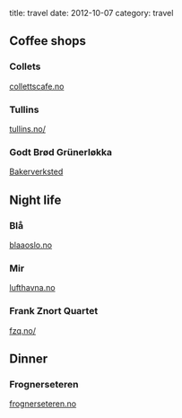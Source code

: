 title: travel
date:    2012-10-07
category: travel
## Coffee shops
### Collets
<a href="http://www.collettscafe.no/">collettscafe.no</a>

### Tullins
<a href="http://www.tullins.no/">tullins.no/</a>

### Godt Brød Grünerløkka
<a href="http://www.bakeverksted.no/comweb.asp?ID=&segment=6">
Bakerverksted
</a>

## Night life
### Bl&aring;
<a href="http://www.blaaoslo.no/">blaaoslo.no</a>

### Mir
<a href="http://www.lufthavna.no/">lufthavna.no</a>

### Frank Znort Quartet
<a href="http://fzq.no/">fzq.no/</a>

## Dinner
### Frognerseteren
<a href="http://www.frognerseteren.no/">frognerseteren.no</a>

